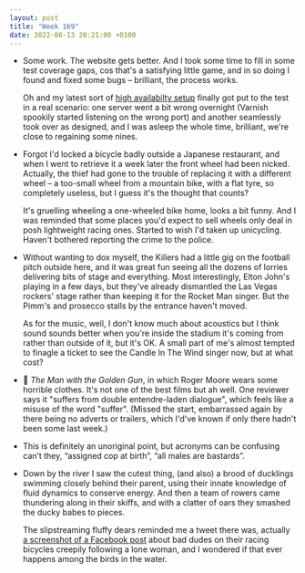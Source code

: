 ```yaml
---
layout: post
title: "Week 169"
date: 2022-06-13 20:21:00 +0100
---
```


- Some work. The website gets better. And I took some time to fill in some test coverage gaps, cos that's a satisfying little game, and in so doing I found and fixed some bugs – brilliant, the process works.

  Oh and my latest sort of [high availabilty setup](/2022/05/week-166) finally got put to the test in a real scenario: one server went a bit wrong overnight (Varnish spookily started listening on the wrong port) and another seamlessly took over as designed, and I was asleep the whole time, brilliant, we're close to regaining some nines.

- Forgot I'd locked a bicycle badly outside a Japanese restaurant, and when I went to retrieve it a week later the front wheel had been nicked.
  Actually, the thief had gone to the trouble of replacing it with a different wheel – a too-small wheel from a mountain bike, with a flat tyre, so completely useless, but I guess it's the thought that counts?

  It's gruelling wheeling a one-wheeled bike home, looks a bit funny. And I was reminded that some places you'd expect to sell wheels only deal in posh lightweight racing ones. Started to wish I'd taken up unicycling. Haven't bothered reporting the crime to the police.

- Without wanting to dox myself, the Killers had a little gig on the football pitch outside here, and it was great fun seeing all the dozens of lorries delivering bits of stage and everything. Most interestingly, Elton John's playing in a few days, but they've already dismantled the Las Vegas rockers' stage rather than keeping it for the Rocket Man singer. But the Pimm's and prosecco stalls by the entrance haven't moved.

  As for the music, well, I don't know much about acoustics but I think sound sounds better when you're inside the stadium it's coming from rather than outside of it, but it's OK.
  A small part of me's almost tempted to finagle a ticket to see the Candle In The Wind singer now, but at what cost?

- 🎦 <cite>The Man with the Golden Gun</cite>, in which Roger Moore wears some horrible clothes. It's not one of the best films but ah well. One reviewer says it "suffers from double entendre-laden dialogue", which feels like a misuse of the word "suffer". (Missed the start, embarrassed again by there being no adverts or trailers, which I'd've known if only there hadn't been some last week.)

- This is definitely an unoriginal point, but acronyms can be confusing can’t they, “assigned cop at birth”, “all males are bastards”.

- Down by the river I saw the cutest thing, (and also) a brood of ducklings swimming closely behind their parent, using their innate knowledge of fluid dynamics to conserve energy.
  And then a team of rowers came thundering along in their skiffs, and with a clatter of oars they smashed the ducky babes to pieces.

  The slipstreaming fluffy dears reminded me a tweet there was, actually [a screenshot of a Facebook post](https://twitter.com/Sporty_sal/status/1528458536681971712 "No Simon it's not OK to chase lone women on bikes") about bad dudes on their racing bicycles creepily following a lone woman, and I wondered if that ever happens among the birds in the water.
